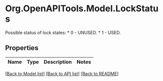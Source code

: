 # Org.OpenAPITools.Model.LockStatus
Possible status of lock states: * 0 - UNUSED. * 1 - USED. 

## Properties

Name | Type | Description | Notes
------------ | ------------- | ------------- | -------------

[[Back to Model list]](../README.md#documentation-for-models) [[Back to API list]](../README.md#documentation-for-api-endpoints) [[Back to README]](../README.md)

